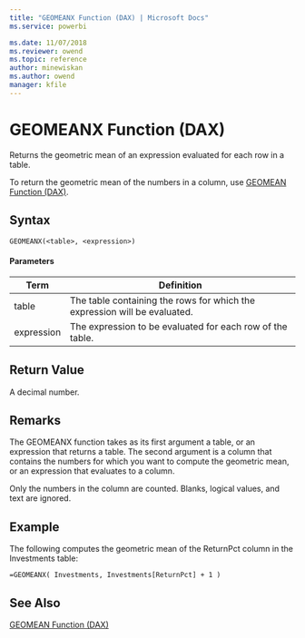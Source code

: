 ```yaml
---
title: "GEOMEANX Function (DAX) | Microsoft Docs"
ms.service: powerbi 

ms.date: 11/07/2018
ms.reviewer: owend
ms.topic: reference
author: minewiskan
ms.author: owend
manager: kfile
---
```

# GEOMEANX Function (DAX)
  
Returns the geometric mean of an expression evaluated for each row in a table.  
  
To return the geometric mean of the numbers in a column, use [GEOMEAN Function &#40;DAX&#41;](geomean-function-dax.md).  
  
## Syntax  
  
```dax
GEOMEANX(<table>, <expression>)  
```
  
#### Parameters  
  
|Term|Definition|  
|--------|--------------|  
|table|The table containing the rows for which the expression will be evaluated.|  
|expression|The expression to be evaluated for each row of the table.|  
  
## Return Value  
A decimal number.  
  
## Remarks  
The GEOMEANX function takes as its first argument a table, or an expression that returns a table. The second argument is a column that contains the numbers for which you want to compute the geometric mean, or an expression that evaluates to a column.  
  
Only the numbers in the column are counted. Blanks, logical values, and text are ignored.  
  
## Example  
The following computes the geometric mean of the ReturnPct column in the Investments table:  
  
```dax
=GEOMEANX( Investments, Investments[ReturnPct] + 1 )  
```
  
## See Also  
[GEOMEAN Function &#40;DAX&#41;](geomean-function-dax.md)  
  

